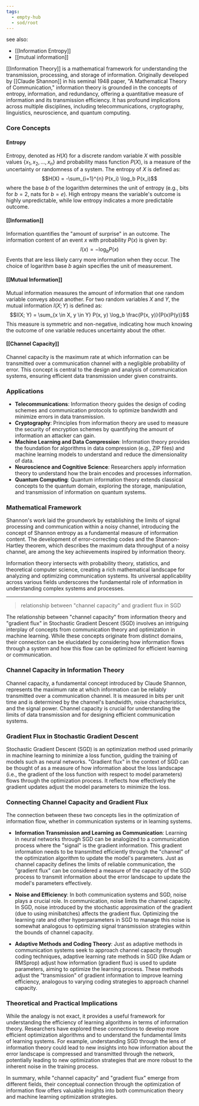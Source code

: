 ```yaml
---
tags:
  - empty-hub
  - sod/root
---
```


see also:
- [[Information Entropy]]
- [[mutual information]]

[[Information Theory]] is a mathematical framework for understanding the transmission, processing, and storage of information. Originally developed by [[Claude Shannon]] in his seminal 1948 paper, "A Mathematical Theory of Communication," information theory is grounded in the concepts of entropy, information, and redundancy, offering a quantitative measure of information and its transmission efficiency. It has profound implications across multiple disciplines, including telecommunications, cryptography, linguistics, neuroscience, and quantum computing.

### Core Concepts

#### Entropy
Entropy, denoted as $H(X)$ for a discrete random variable $X$ with possible values $\{x_1, x_2, ..., x_n\}$ and probability mass function $P(X)$, is a measure of the uncertainty or randomness of a system. The entropy of $X$ is defined as:
$$H(X) = -\sum_{i=1}^{n} P(x_i) \log_b P(x_i)$$
where the base $b$ of the logarithm determines the unit of entropy (e.g., bits for $b=2$, nats for $b=e$). High entropy means the variable's outcome is highly unpredictable, while low entropy indicates a more predictable outcome.

#### [[Information]]
Information quantifies the "amount of surprise" in an outcome. The information content of an event $x$ with probability $P(x)$ is given by:
$$I(x) = -\log_b P(x)$$
Events that are less likely carry more information when they occur. The choice of logarithm base $b$ again specifies the unit of measurement.

#### [[Mutual Information]]
Mutual information measures the amount of information that one random variable conveys about another. For two random variables $X$ and $Y$, the mutual information $I(X; Y)$ is defined as:
$$I(X; Y) = \sum_{x \in X, y \in Y} P(x, y) \log_b \frac{P(x, y)}{P(x)P(y)}$$
This measure is symmetric and non-negative, indicating how much knowing the outcome of one variable reduces uncertainty about the other.

#### [[Channel Capacity]]
Channel capacity is the maximum rate at which information can be transmitted over a communication channel with a negligible probability of error. This concept is central to the design and analysis of communication systems, ensuring efficient data transmission under given constraints.

### Applications

- **Telecommunications**: Information theory guides the design of coding schemes and communication protocols to optimize bandwidth and minimize errors in data transmission.
- **Cryptography**: Principles from information theory are used to measure the security of encryption schemes by quantifying the amount of information an attacker can gain.
- **Machine Learning and Data Compression**: Information theory provides the foundation for algorithms in data compression (e.g., ZIP files) and machine learning models to understand and reduce the dimensionality of data.
- **Neuroscience and Cognitive Science**: Researchers apply information theory to understand how the brain encodes and processes information.
- **Quantum Computing**: Quantum information theory extends classical concepts to the quantum domain, exploring the storage, manipulation, and transmission of information on quantum systems.

### Mathematical Framework

Shannon's work laid the groundwork by establishing the limits of signal processing and communication within a noisy channel, introducing the concept of Shannon entropy as a fundamental measure of information content. The development of error-correcting codes and the Shannon-Hartley theorem, which describes the maximum data throughput of a noisy channel, are among the key achievements inspired by information theory.

Information theory intersects with probability theory, statistics, and theoretical computer science, creating a rich mathematical landscape for analyzing and optimizing communication systems. Its universal applicability across various fields underscores the fundamental role of information in understanding complex systems and processes.

---

> relationship between "channel capacity" and gradient flux in SGD

The relationship between "channel capacity" from information theory and "gradient flux" in Stochastic Gradient Descent (SGD) involves an intriguing interplay of concepts from communication theory and optimization in machine learning. While these concepts originate from distinct domains, their connection can be elucidated by considering how information flows through a system and how this flow can be optimized for efficient learning or communication.

### Channel Capacity in Information Theory

Channel capacity, a fundamental concept introduced by Claude Shannon, represents the maximum rate at which information can be reliably transmitted over a communication channel. It is measured in bits per unit time and is determined by the channel's bandwidth, noise characteristics, and the signal power. Channel capacity is crucial for understanding the limits of data transmission and for designing efficient communication systems.

### Gradient Flux in Stochastic Gradient Descent

Stochastic Gradient Descent (SGD) is an optimization method used primarily in machine learning to minimize a loss function, guiding the training of models such as neural networks. "Gradient flux" in the context of SGD can be thought of as a measure of how information about the loss landscape (i.e., the gradient of the loss function with respect to model parameters) flows through the optimization process. It reflects how effectively the gradient updates adjust the model parameters to minimize the loss.

### Connecting Channel Capacity and Gradient Flux

The connection between these two concepts lies in the optimization of information flow, whether in communication systems or in learning systems.

- **Information Transmission and Learning as Communication**: Learning in neural networks through SGD can be analogized to a communication process where the "signal" is the gradient information. This gradient information needs to be transmitted efficiently through the "channel" of the optimization algorithm to update the model's parameters. Just as channel capacity defines the limits of reliable communication, the "gradient flux" can be considered a measure of the capacity of the SGD process to transmit information about the error landscape to update the model's parameters effectively.

- **Noise and Efficiency**: In both communication systems and SGD, noise plays a crucial role. In communication, noise limits the channel capacity. In SGD, noise introduced by the stochastic approximation of the gradient (due to using minibatches) affects the gradient flux. Optimizing the learning rate and other hyperparameters in SGD to manage this noise is somewhat analogous to optimizing signal transmission strategies within the bounds of channel capacity.

- **Adaptive Methods and Coding Theory**: Just as adaptive methods in communication systems seek to approach channel capacity through coding techniques, adaptive learning rate methods in SGD (like Adam or RMSprop) adjust how information (gradient flux) is used to update parameters, aiming to optimize the learning process. These methods adjust the "transmission" of gradient information to improve learning efficiency, analogous to varying coding strategies to approach channel capacity.

### Theoretical and Practical Implications

While the analogy is not exact, it provides a useful framework for understanding the efficiency of learning algorithms in terms of information theory. Researchers have explored these connections to develop more efficient optimization algorithms and to understand the fundamental limits of learning systems. For example, understanding SGD through the lens of information theory could lead to new insights into how information about the error landscape is compressed and transmitted through the network, potentially leading to new optimization strategies that are more robust to the inherent noise in the training process.

In summary, while "channel capacity" and "gradient flux" emerge from different fields, their conceptual connection through the optimization of information flow offers valuable insights into both communication theory and machine learning optimization strategies.